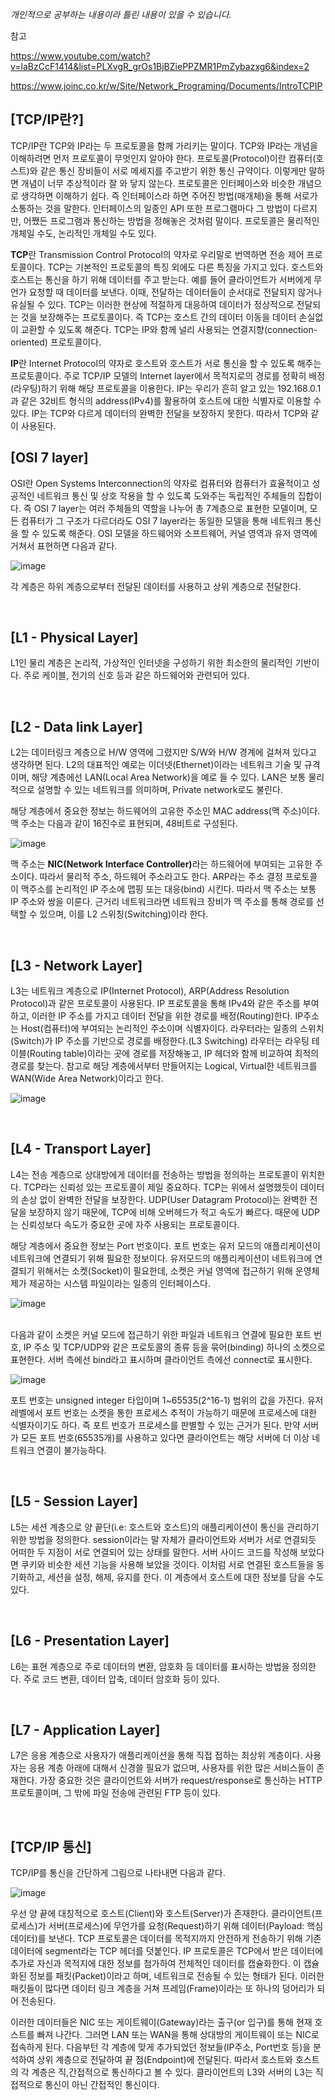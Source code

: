 <i>개인적으로 공부하는 내용이라 틀린 내용이 있을 수 있습니다.</i>

참고

https://www.youtube.com/watch?v=laBzCcF1414&list=PLXvgR_grOs1BjBZiePPZMR1PmZybazxg6&index=2

https://www.joinc.co.kr/w/Site/Network_Programing/Documents/IntroTCPIP

 
## [TCP/IP란?]
TCP/IP란 TCP와 IP라는 두 프로토콜을 함께 가리키는 말이다. TCP와 IP라는 개념을 이해하려면 먼저 프로토콜이 무엇인지 알아야 한다. 프로토콜(Protocol)이란 컴퓨터(호스트)와 같은 통신 장비들이 서로 메세지를 주고받기 위한 통신 규약이다. 이렇게만 말하면 개념이 너무 추상적이라 잘 와 닿지 않는다. 프로토콜은 인터페이스와 비슷한 개념으로 생각하면 이해하기 쉽다. 즉 인터페이스라 하면 주어진 방법(매개체)을 통해 서로가 소통하는 것을 말한다. 인터페이스의 일종인 API 또한 프로그램마다 그 방법이 다르지만, 어쨌든 프로그램과 통신하는 방법을 정해놓은 것처럼 말이다. 프로토콜은 물리적인 개체일 수도, 논리적인 개체일 수도 있다.  

<b>TCP</b>란 Transmission Control Protocol의 약자로 우리말로 번역하면 전송 제어 프로토콜이다. TCP는 기본적인 프로토콜의 특징 외에도 다른 특징을 가지고 있다. 호스트와 호스트는 통신을 하기 위해 데이터를 주고 받는다. 예를 들어 클라이언트가 서버에게 무언가 요청할 때 데이터를 보낸다. 이때, 전달하는 데이터들이 순서대로 전달되지 않거나 유실될 수 있다. TCP는 이러한 현상에 적절하게 대응하여 데이터가 정상적으로 전달되는 것을 보장해주는 프로토콜이다. 즉 TCP는 호스트  간의 데이터 이동을 데이터 손실없이 교환할 수 있도록 해준다. TCP는 IP와 함께 널리 사용되는 연결지향(connection-oriented) 프로토콜이다.

<b>IP</b>란 Internet Protocol의 약자로 호스트와 호스트가 서로 통신을 할 수 있도록 해주는 프로토콜이다. 주로 TCP/IP 모델의 Internet layer에서 목적지로의 경로를 정확히 배정(라우팅)하기 위해 해당 프로토콜을 이용한다. IP는 우리가 흔히 알고 있는 192.168.0.1과 같은 32비트 형식의 address(IPv4)를 활용하여 호스트에 대한 식별자로 이용할 수 있다. IP는 TCP와 다르게 데이터의 완벽한 전달을 보장하지 못한다. 따라서 TCP와 같이 사용된다.

## [OSI 7 layer] 
OSI란 Open Systems Interconnection의 약자로 컴퓨터와 컴퓨터가 효율적이고 성공적인 네트워크 통신 및 상호 작용을 할 수 있도록 도와주는 독립적인 주체들의 집합이다. 즉 OSI 7 layer는 여러 주체들의 역할을 나누어 총 7계층으로 표현한 모델이며, 모든 컴퓨터가 그 구조가 다르더라도 OSI 7 layer라는 동일한 모델을 통해 네트워크 통신을 할 수 있도록 해준다. OSI 모델을 하드웨어와 소프트웨어, 커널 영역과 유저 영역에 거쳐서 표현하면  다음과 같다.

![image](https://user-images.githubusercontent.com/46551002/80795315-1b45a500-8bd7-11ea-8615-e6a28444684f.png)

각 계층은 하위 계층으로부터 전달된 데이터를 사용하고 상위 계층으로 전달한다.

<br>

## [L1 - Physical Layer]
L1인 물리 계층은 논리적, 가상적인 인터넷을 구성하기 위한 최소한의 물리적인 기반이다. 주로 케이블, 전기의 신호 등과 같은 하드웨어와 관련되어 있다.

<br>

## [L2 - Data link Layer]
L2는 데이터링크 계층으로 H/W 영역에 그렸지만 S/W와 H/W 경계에 걸쳐져 있다고 생각하면 된다. L2의 대표적인 예로는 이더넷(Ethernet)이라는 네트워크 기술 및 규격이며, 해당 계층에선 LAN(Local Area Network)을 예로 들 수 있다. LAN은 보통 물리적으로 설명할 수 있는 네트워크를 의미하며, Private network로도 불린다.

해당 계층에서 중요한 정보는 하드웨어의 고유한 주소인 MAC address(맥 주소)이다. 맥 주소는 다음과 같이 16진수로 표현되며, 48비트로 구성된다.

![image](https://user-images.githubusercontent.com/46551002/80795322-1f71c280-8bd7-11ea-96b7-c59295b4a9a4.png)

맥 주소는 <b>NIC(Network Interface Controller)</b>라는 하드웨어에 부여되는 고유한 주소이다. 따라서 물리적 주소, 하드웨어 주소라고도 한다. ARP라는 주소 결정 프로토콜이 맥주소를 논리적인 IP 주소에 맵핑 또는 대응(bind) 시킨다. 따라서 맥 주소는 보통 IP 주소와 쌍을 이룬다. 근거리 네트워크라면 네트워크 장비가 맥 주소를 통해 경로를 선택할 수 있으며, 이를 L2 스위칭(Switching)이라 한다.

<br>

## [L3 - Network Layer]
L3는 네트워크 계층으로 IP(Internet Protocol), ARP(Address Resolution Protocol)과 같은 프로토콜이 사용된다. IP 프로토콜을 통해 IPv4와 같은 주소를 부여하고, 이러한 IP 주소를 가지고 데이터 전달을 위한 경로를 배정(Routing)한다. IP주소는 Host(컴퓨터)에 부여되는 논리적인 주소이며 식별자이다. 라우터라는 일종의 스위치(Switch)가 IP 주소를 기반으로 경로를 배정한다.(L3 Switching) 라우터는 라우팅 테이블(Routing table)이라는 곳에 경로를 저장해놓고, IP 헤더와 함께 비교하여 최적의 경로를 찾는다. 참고로 해당 계층에서부터 만들어지는 Logical, Virtual한 네트워크를 WAN(Wide Area Network)이라고 한다.

![image](https://user-images.githubusercontent.com/46551002/80795404-56e06f00-8bd7-11ea-8e02-97560698f851.png)

<br>

## [L4 - Transport Layer]
L4는 전송 계층으로 상대방에게 데이터를 전송하는 방법을 정의하는 프로토콜이 위치한다. TCP라는 신뢰성 있는 프로토콜이 제일 중요하다. TCP는 위에서 설명했듯이 데이터의 손상 없이 완벽한 전달을 보장한다. UDP(User Datagram Protocol)는 완벽한 전달을 보장하지 않기 때문에, TCP에 비해 오버헤드가 적고 속도가 빠르다. 때문에 UDP는 신뢰성보다 속도가 중요한 곳에 자주 사용되는 프로토콜이다.

해당 계층에서 중요한 정보는 Port 번호이다. 포트 번호는 유저 모드의 애플리케이션이 네트워크에 연결되기 위해 필요한 정보이다. 유저모드의 애플리케이션이 네트워크에 연결되기 위해서는 소켓(Socket)이 필요한데, 소켓은 커널 영역에 접근하기 위해 운영체제가 제공하는 시스템 파일이라는 일종의 인터페이스다. 

![image](https://user-images.githubusercontent.com/46551002/80795433-6fe92000-8bd7-11ea-940d-e99fa10717d5.png)

 

<br>
다음과 같이 소켓은 커널 모드에 접근하기 위한 파일과 네트워크 연결에 필요한 포트 번호, IP 주소 및 TCP/UDP와 같은 프로토콜의 종류 등을 묶어(binding) 하나의 소켓으로 표현한다. 서버 측에선 bind라고 표시하며 클라이언트 측에선 connect로 표시한다.

![image](https://user-images.githubusercontent.com/46551002/80795438-737ca700-8bd7-11ea-9101-3abc7c4b28a4.png)


포트 번호는 unsigned integer 타입이며 1~65535(2^16-1) 범위의 값을 가진다. 유저 레벨에서 포트 번호는 소켓을 통한 프로세스 추적이 가능하기 때문에 프로세스에 대한 식별자이기도 하다. 즉 포트 번호가 프로세스를 판별할 수 있는 근거가 된다. 만약 서버가 모든 포트 번호(65535개)를 사용하고 있다면 클라이언트는 해당 서버에 더 이상 네트워크 연결이 불가능하다.

<br>

## [L5 - Session Layer]
L5는 세션 계층으로 양 끝단(i.e: 호스트와 호스트)의 애플리케이션이 통신을 관리하기 위한 방법을 정의한다. session이라는 말 자체가 클라이언트와 서버가 서로 연결되듯 어떠한 두 지점이 서로 연결되어 있는 상태를 말한다. 서버 사이드 코드를 작성해 보았다면 쿠키와 비슷한 세션 기능을 사용해 보았을 것이다. 이처럼 서로 연결된 호스트들을 동기화하고, 세션을 설정, 해제, 유지를 한다. 이 계층에서 호스트에 대한 정보를 담을 수도 있다. 

<br>

## [L6 - Presentation Layer]
L6는 표현 계층으로 주로 데이터의 변환, 암호화 등 데이터를 표시하는 방법을 정의한다. 주로 코드 변환, 데이터 압축, 데이터 암호화 등이 있다. 

<br>

## [L7 - Application Layer]
L7은 응용 계층으로 사용자가 애플리케이션을 통해 직접 접하는 최상위 계층이다. 사용자는 응용 계층 아래에 대해서 신경쓸 필요가 없으며, 사용자를 위한 많은 서비스들이 존재한다. 가장 중요한 것은 클라이언트와 서버가 request/response로 통신하는 HTTP 프로토콜이며, 그 밖에 파일 전송에 관련된 FTP 등이 있다.

<br> 

## [TCP/IP 통신]
TCP/IP를 통신을 간단하게 그림으로 나타내면 다음과 같다.

![image](https://user-images.githubusercontent.com/46551002/80795441-77102e00-8bd7-11ea-9425-feafcf9e5f38.png)


우선 양 끝에 대칭적으로 호스트(Client)와 호스트(Server)가 존재한다. 클라이언트(프로세스)가 서버(프로세스)에 무언가를 요청(Request)하기 위해 데이터(Payload: 핵심 데이터)를 보낸다. TCP 프로토콜은 데이터를 목적지까지 안전하게 전송하기 위해 기존 데이터에 segment라는 TCP 헤더를 덧붙인다. IP 프로토콜은 TCP에서 받은 데이터에 추가로 자신과 목적지에 대한 정보를 첨가하여 전체적인 데이터를 캡슐화한다. 이 캡슐화된 정보를 패킷(Packet)이라고 하며, 네트워크로 전송될 수 있는 형태가 된다. 이러한 패킷들이 많다면 데이터 링크 계층을 거쳐 프레임(Frame)이라는 또 하나의 덩어리가 되어 전송된다.

이러한 데이터들은 NIC 또는 게이트웨이(Gateway)라는 출구(or 입구)를 통해 현재 호스트를 빠져 나간다. 그러면 LAN 또는 WAN을 통해 상대방의 게이트웨이 또는 NIC로 접속하게 된다. 다음부턴 각 계층에 맞게 추가되었던 정보들(IP주소, Port번호 등)을 분석하여 상위 계층으로 전달하여 끝 점(Endpoint)에 전달된다. 따라서 호스트와 호스트의 각 계층은 직,간접적으로 통신하다고 볼 수 있다. 클라이언트의 L3와 서버의 L3는 직접적으로 통신이 아닌 간접적인 통신이다.  